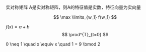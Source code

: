 实对称矩阵
A是实对称矩阵，则A的特征值是实数，特征向量为实向量

$$
\max \limits_{w_1} f(w_1)
$$

$f(x) = a + b$
$$
\prod^{T}_{t=0}
$$

$$
$$ 0 \neq 1 \quad x \equiv x \quad 1 = 9 \bmod 2 $$
$$




